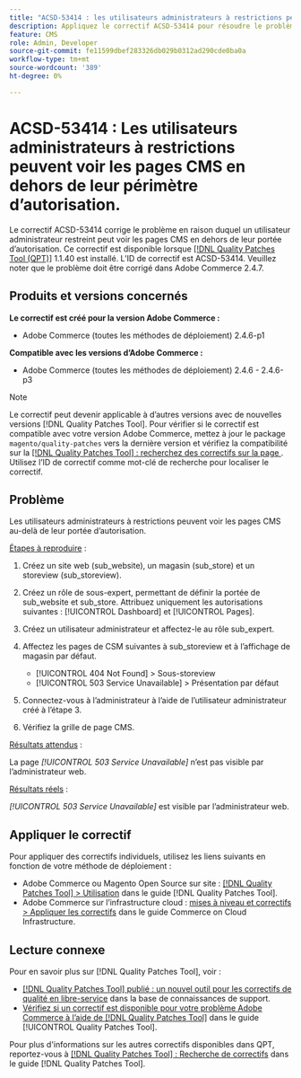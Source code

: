 ```yaml
---
title: "ACSD-53414 : les utilisateurs administrateurs à restrictions peuvent voir les pages CMS en dehors de leur portée d’autorisation"
description: Appliquez le correctif ACSD-53414 pour résoudre le problème Adobe Commerce en raison duquel un utilisateur administrateur restreint peut voir les pages CMS en dehors de leur portée d’autorisation.
feature: CMS
role: Admin, Developer
source-git-commit: fe11599dbef283326db029b0312ad290cde0ba0a
workflow-type: tm+mt
source-wordcount: '389'
ht-degree: 0%

---
```


# ACSD-53414 : Les utilisateurs administrateurs à restrictions peuvent voir les pages CMS en dehors de leur périmètre d’autorisation.

Le correctif ACSD-53414 corrige le problème en raison duquel un utilisateur administrateur restreint peut voir les pages CMS en dehors de leur portée d’autorisation. Ce correctif est disponible lorsque [[!DNL Quality Patches Tool (QPT)]](https://experienceleague.adobe.com/en/docs/commerce-knowledge-base/kb/announcements/commerce-announcements/magento-quality-patches-released-new-tool-to-self-serve-quality-patches) 1.1.40 est installé. L’ID de correctif est ACSD-53414. Veuillez noter que le problème doit être corrigé dans Adobe Commerce 2.4.7.

## Produits et versions concernés

**Le correctif est créé pour la version Adobe Commerce :**

* Adobe Commerce (toutes les méthodes de déploiement) 2.4.6-p1

**Compatible avec les versions d’Adobe Commerce :**

* Adobe Commerce (toutes les méthodes de déploiement) 2.4.6 - 2.4.6-p3

>[!NOTE]
>
>Le correctif peut devenir applicable à d’autres versions avec de nouvelles versions [!DNL Quality Patches Tool]. Pour vérifier si le correctif est compatible avec votre version Adobe Commerce, mettez à jour le package `magento/quality-patches` vers la dernière version et vérifiez la compatibilité sur la [[!DNL Quality Patches Tool] : recherchez des correctifs sur la page ](https://experienceleague.adobe.com/tools/commerce-quality-patches/index.html). Utilisez l’ID de correctif comme mot-clé de recherche pour localiser le correctif.

## Problème

Les utilisateurs administrateurs à restrictions peuvent voir les pages CMS au-delà de leur portée d’autorisation.

<u>Étapes à reproduire</u> :

1. Créez un site web (sub_website), un magasin (sub_store) et un storeview (sub_storeview).
1. Créez un rôle de sous-expert, permettant de définir la portée de sub_website et sub_store. Attribuez uniquement les autorisations suivantes : [!UICONTROL Dashboard] et [!UICONTROL Pages].
1. Créez un utilisateur administrateur et affectez-le au rôle sub_expert.
1. Affectez les pages de CSM suivantes à sub_storeview et à l’affichage de magasin par défaut.

   * [!UICONTROL 404 Not Found] > Sous-storeview
   * [!UICONTROL 503 Service Unavailable] > Présentation par défaut

1. Connectez-vous à l’administrateur à l’aide de l’utilisateur administrateur créé à l’étape 3.
1. Vérifiez la grille de page CMS.

<u>Résultats attendus</u> :

La page *[!UICONTROL 503 Service Unavailable]* n’est pas visible par l’administrateur web.

<u>Résultats réels</u> :

*[!UICONTROL 503 Service Unavailable]* est visible par l’administrateur web.

## Appliquer le correctif

Pour appliquer des correctifs individuels, utilisez les liens suivants en fonction de votre méthode de déploiement :

* Adobe Commerce ou Magento Open Source sur site : [[!DNL Quality Patches Tool] > Utilisation](/help/tools/quality-patches-tool/usage.md) dans le guide [!DNL Quality Patches Tool].
* Adobe Commerce sur l’infrastructure cloud : [mises à niveau et correctifs > Appliquer les correctifs](https://experienceleague.adobe.com/docs/commerce-cloud-service/user-guide/develop/upgrade/apply-patches.html) dans le guide Commerce on Cloud Infrastructure.

## Lecture connexe

Pour en savoir plus sur [!DNL Quality Patches Tool], voir :

* [[!DNL Quality Patches Tool] publié : un nouvel outil pour les correctifs de qualité en libre-service](https://experienceleague.adobe.com/en/docs/commerce-knowledge-base/kb/announcements/commerce-announcements/magento-quality-patches-released-new-tool-to-self-serve-quality-patches) dans la base de connaissances de support.
* [Vérifiez si un correctif est disponible pour votre problème Adobe Commerce à l’aide de  [!DNL Quality Patches Tool]](/help/tools/quality-patches-tool/patches-available-in-qpt/check-patch-for-magento-issue-with-magento-quality-patches.md) dans le guide [!UICONTROL Quality Patches Tool].


Pour plus d&#39;informations sur les autres correctifs disponibles dans QPT, reportez-vous à [[!DNL Quality Patches Tool] : Recherche de correctifs](https://experienceleague.adobe.com/tools/commerce-quality-patches/index.html) dans le guide [!DNL Quality Patches Tool].
